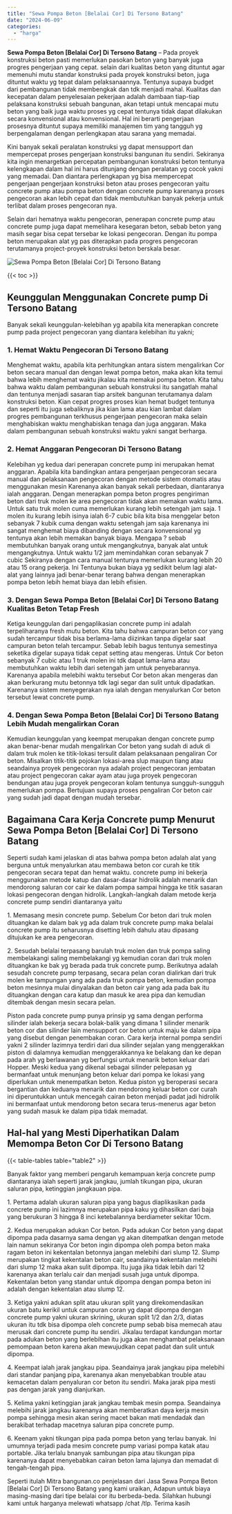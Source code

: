 ```yaml
---
title: "Sewa Pompa Beton [Belalai Cor] Di Tersono Batang"
date: "2024-06-09"
categories: 
  - "harga"
---
```


**Sewa Pompa Beton \[Belalai Cor\] Di Tersono Batang** – Pada proyek konstruksi beton pasti memerlukan pasokan beton yang banyak juga progres pengerjaan yang cepat. selain dari kualitas beton yang dituntut agar memenuhi mutu standar konstruksi pada proyek konstruksi beton, juga dituntut waktu yg tepat dalam pelaksanaannya. Tentunya supaya budget dari pembangunan tidak membengkak dan tdk menjadi mahal. Kualitas dan kecepatan dalam penyelesaian pekerjaan adalah dambaan tiap-tiap pelaksana konstruksi sebuah bangunan, akan tetapi untuk mencapai mutu beton yang baik juga waktu proses yg cepat tentunya tidak dapat dilakukan secara konvensional atau konvensional. Hal ini berarti pengerjaan prosesnya dituntut supaya memiliki manajemen tim yang tangguh yg berpengalaman dengan perlengkapan atau sarana yang memadai.

Kini banyak sekali peralatan konstruksi yg dapat mensupport dan mempercepat proses pengerjaan konstruksi bangunan itu sendiri. Sekiranya kita ingin menargetkan percepatan pembangunan konstruksi beton tentunya kelengkapan dalam hal ini harus ditunjang dengan peralatan yg cocok yakni yang memadai. Dan diantara perlengkapan yg bisa mempercepat pengerjaan pengerjaan konstruksi beton atau proses pengecoran yaitu concrete pump atau pompa beton dengan concrete pump karenanya proses pengecoran akan lebih cepat dan tidak membutuhkan banyak pekerja untuk terlibat dalam proses pengecoran nya.

Selain dari hematnya waktu pengecoran, penerapan concrete pump atau concrete pump juga dapat memelihara kesegaran beton, sebab beton yang masih segar bisa cepat tersebar ke lokasi pengecoran. Dengan itu pompa beton merupakan alat yg pas diterapkan pada progres pengecoran terutamanya project-proyek konstruksi beton berskala besar.

![Sewa Pompa Beton [Belalai Cor] Di Tersono Batang](/images/sewa-concrete-pump-05.png)

{{< toc >}}

## Keunggulan Menggunakan Concrete pump Di Tersono Batang

Banyak sekali keunggulan-kelebihan yg apabila kita menerapkan concrete pump pada project pengecoran yang diantara kelebihan itu yakni;

### 1\. Hemat Waktu Pengecoran Di Tersono Batang

Menghemat waktu, apabila kita perhitungkan antara sistem mengalirkan Cor beton secara manual dan dengan lewat pompa beton, maka akan kita temui bahwa lebih menghemat waktu jikalau kita memakai pompa beton. Kita tahu bahwa waktu dalam pembangunan sebuah konstruksi itu sangatlah mahal dan tentunya menjadi sasaran tiap arsitek bangunan terutamanya dalam konstruksi beton. Kian cepat progres proses kian hemat budget tentunya dan seperti itu juga sebaliknya jika kian lama atau kian lambat dalam progres pembangunan terkhusus pengerjaan pengecoran maka selain menghabiskan waktu menghabiskan tenaga dan juga anggaran. Maka dalam pembangunan sebuah konstruksi waktu yakni sangat berharga.

### 2\. Hemat Anggaran Pengecoran Di Tersono Batang

Kelebihan yg kedua dari penerapan concrete pump ini merupakan hemat anggaran. Apabila kita bandingkan antara pengerjaan pengecoran secara manual dan pelaksanaan pengecoran dengan metode sistem otomatis atau menggunakan mesin Karenanya akan banyak sekali perbedaan, diantaranya ialah anggaran. Dengan menerapkan pompa beton progres pengiriman beton dari truk molen ke area pengecoran tidak akan memakan waktu lama. Untuk satu truk molen cuma memerlukan kurang lebih setengah jam saja. 1 molen itu kurang lebih isinya ialah 6-7 cubic bila kita bisa menggelar beton sebanyak 7 kubik cuma dengan waktu setengah jam saja karenanya ini sangat menghemat biaya dibanding dengan secara konvensional yg tentunya akan lebih memakan banyak biaya. Mengapa ? sebab membutuhkan banyak orang untuk mengangkutnya, banyak alat untuk mengangkutnya. Untuk waktu 1/2 jam memindahkan coran sebanyak 7 cubic Sekiranya dengan cara manual tentunya memerlukan kurang lebih 20 atau 15 orang pekerja. Ini Tentunya bukan biaya yg sedikit belum lagi alat-alat yang lainnya jadi benar-benar terang bahwa dengan menerapkan pompa beton lebih hemat biaya dan lebih efisien.

### 3\. Dengan Sewa Pompa Beton \[Belalai Cor\] Di Tersono Batang Kualitas Beton Tetap Fresh

Ketiga keunggulan dari pengaplikasian concrete pump ini adalah terpeliharanya fresh mutu beton. Kita tahu bahwa campuran beton cor yang sudah tercampur tidak bisa berlama-lama diizinkan tanpa digelar saat campuran beton telah tercampur. Sebab lebih bagus tentunya semestinya seketika digelar supaya tidak cepat setting atau mengeras. Untuk Cor beton sebanyak 7 cubic atau 1 truk molen ini tdk dapat lama-lama atau membutuhkan waktu lebih dari setengah jam untuk penyebarannya. Karenanya apabila melebihi waktu tersebut Cor beton akan mengeras dan akan berkurang mutu betonnya tdk lagi segar dan sulit untuk dipadatkan. Karenanya sistem menyegerakan nya ialah dengan menyalurkan Cor beton tersebut lewat concrete pump.

### 4\. Dengan Sewa Pompa Beton \[Belalai Cor\] Di Tersono Batang Lebih Mudah mengalirkan Coran

Kemudian keunggulan yang keempat merupakan dengan concrete pump akan benar-benar mudah mengalirkan Cor beton yang sudah di aduk di dalam truk molen ke titik-lokasi tersulit dalam pelaksanaan pengaliran Cor beton. Misalkan titik-titik pojokan lokasi-area slup maupun tiang atau seandainya proyek pengecoran nya adalah project pengecoran jembatan atau project pengecoran cakar ayam atau juga proyek pengecoran bendungan atau juga proyek pengecoran kolam tentunya sungguh-sungguh memerlukan pompa. Bertujuan supaya proses pengaliran Cor beton cair yang sudah jadi dapat dengan mudah tersebar.

## Bagaimana Cara Kerja Concrete pump Menurut Sewa Pompa Beton \[Belalai Cor\] Di Tersono Batang

Seperti sudah kami jelaskan di atas bahwa pompa beton adalah alat yang berguna untuk menyalurkan atau membawa beton cor curah ke titik pengecoran secara tepat dan hemat waktu. concrete pump ini bekerja menggunakan metode katup dan dasar-dasar hidrolik adalah menarik dan mendorong saluran cor cair ke dalam pompa sampai hingga ke titik sasaran lokasi pengecoran dengan hidrolik. Langkah-langkah dalam metode kerja concrete pump sendiri diantaranya yaitu

1\. Memasang mesin concrete pump. Sebelum Cor beton dari truk molen dituangkan ke dalam bak yg ada dalam truk concrete pump maka belalai concrete pump itu seharusnya disetting lebih dahulu atau dipasang ditujukan ke area pengecoran.

2\. Sesudah belalai terpasang barulah truk molen dan truk pompa saling membelakangi saling membelakangi yg kemudian coran dari truk molen dituangkan ke bak yg berada pada truk concrete pump. Berikutnya adalah sesudah concrete pump terpasang, secara pelan coran dialirkan dari truk molen ke tampungan yang ada pada truk pompa beton, kemudian pompa beton mesinnya mulai dinyalakan dan beton cair yang ada pada bak itu dituangkan dengan cara katup dan masuk ke area pipa dan kemudian ditembak dengan mesin secara pelan.

Piston pada concrete pump punya prinsip yg sama dengan performa silinder ialah bekerja secara bolak-balik yang dimana 1 silinder menarik beton cor dan silinder lain mensupport cor beton untuk maju ke dalam pipa yang disebut dengan penembakan coran. Cara kerja internal pompa sendiri yakni 2 silinder lazimnya terdiri dari dua silinder sejalan yang menggerakkan piston di dalamnya kemudian menggerakkannya ke belakang dan ke depan pada arah yg berlawanan yg berfungsi untuk menarik beton keluar dari Hopper. Meski kedua yang dikenal sebagai silinder pelepasan yg bermanfaat untuk menunjang beton keluar dari pompa ke lokasi yang diperlukan untuk menempatkan beton. Kedua piston yg beroperasi secara bergantian dan keduanya menarik dan mendorong keluar beton cor curah ini diperuntukkan untuk mencegah cairan beton menjadi padat jadi hidrolik ini bermanfaat untuk mendorong beton secara terus-menerus agar beton yang sudah masuk ke dalam pipa tidak memadat.

## Hal-hal yang Mesti Diperhatikan Dalam Memompa Beton Cor Di Tersono Batang

{{< table-tables table="table2" >}}

Banyak faktor yang memberi pengaruh kemampuan kerja concrete pump diantaranya ialah seperti jarak jangkau, jumlah tikungan pipa, ukuran saluran pipa, ketinggian jangkauan pipa.

1\. Pertama adalah ukuran saluran pipa yang bagus diaplikasikan pada concrete pump ini lazimnya merupakan pipa kaku yg dihasilkan dari baja yang berukuran 3 hingga 8 inci ketebalannya berdiameter sekitar 10cm.

2\. Kedua merupakan adukan Cor beton. Pada adukan Cor beton yang dapat dipompa pada dasarnya sama dengan yg akan ditempatkan dengan metode lain namun sekiranya Cor beton ingin dipompa oleh pompa beton maka ragam beton ini kekentalan betonnya jangan melebihi dari slump 12. Slump merupakan tingkat kekentalan beton cair, seandainya kekentalan melebihi dari slump 12 maka akan sulit dipompa. Itu juga jika tidak lebih dari 12 karenanya akan terlalu cair dan menjadi susah juga untuk dipompa. Kekentalan beton yang standar untuk dipompa dengan pompa beton ini adalah dengan kekentalan atau slump 12.

3\. Ketiga yakni adukan split atau ukuran split yang direkomendasikan ukuran batu kerikil untuk campuran coran yg dapat dipompa dengan concrete pump yakni ukuran skrining, ukuran split 1/2 dan 2/3, diatas ukuran itu tdk bisa dipompa oleh concrete pump sebab bisa memecah atau merusak dari concrete pump itu sendiri. Jikalau terdapat kandungan mortar pada adukan beton yang berlebihan itu juga akan menghambat pelaksanaan pemompaan beton karena akan mewujudkan cepat padat dan sulit untuk dipompa.

4\. Keempat ialah jarak jangkau pipa. Seandainya jarak jangkau pipa melebihi dari standar panjang pipa, karenanya akan menyebabkan trouble atau kemacetan dalam penyaluran cor beton itu sendiri. Maka jarak pipa mesti pas dengan jarak yang dianjurkan.

5\. Kelima yakni ketinggian jarak jangkau tembak mesin pompa. Seandainya melebihi jarak jangkau karenanya akan memberatkan daya kerja mesin pompa sehingga mesin akan sering macet bakan mati mendadak dan berakibat terhadap macetnya saluran pipa concrete pump.

6\. Keenam yakni tikungan pipa pada pompa beton yang terlau banyak. Ini umumnya terjadi pada mesim concrete pump variasi pompa katak atau portable. Jika terlalu bnanyak sambungan pipa atau tikungan pipa karenanya dapat menyebabkan cairan beton lama lajunya dan memadat di tengah-tengah pipa.

Seperti itulah Mitra bangunan.co penjelasan dari Jasa Sewa Pompa Beton \[Belalai Cor\] Di Tersono Batang yang kami uraikan, Adapun untuk biaya masing-masing dari tipe belalai cor itu berbeda-beda. Silahkan hubungi kami untuk harganya melewati whatsapp /chat /tlp. Terima kasih
